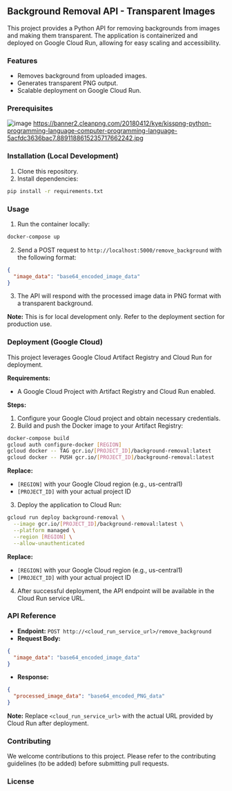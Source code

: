 ## Background Removal API - Transparent Images

This project provides a Python API for removing backgrounds from images and making them transparent. The application is containerized and deployed on Google Cloud Run, allowing for easy scaling and accessibility.

### Features

* Removes background from uploaded images.
* Generates transparent PNG output.
* Scalable deployment on Google Cloud Run.

### Prerequisites

![image](https://github.com/lakkawardhananjay/bg-removes/assets/92675267/52f7f53c-f4bf-4b0c-a848-4d1a0ae99660)
https://banner2.cleanpng.com/20180412/kye/kisspng-python-programming-language-computer-programming-language-5acfdc3636bac7.8891188615235717662242.jpg

### Installation (Local Development)

1. Clone this repository.
2. Install dependencies:

```bash
pip install -r requirements.txt
```

### Usage

1. Run the container locally:

```bash
docker-compose up
```

2. Send a POST request to `http://localhost:5000/remove_background` with the following format:

```json
{
  "image_data": "base64_encoded_image_data"
}
```

3. The API will respond with the processed image data in PNG format with a transparent background.

**Note:** This is for local development only. Refer to the deployment section for production use.

### Deployment (Google Cloud)

This project leverages Google Cloud Artifact Registry and Cloud Run for deployment. 

**Requirements:**

* A Google Cloud Project with Artifact Registry and Cloud Run enabled.

**Steps:**

1. Configure your Google Cloud project and obtain necessary credentials.
2. Build and push the Docker image to your Artifact Registry:

```bash
docker-compose build
gcloud auth configure-docker [REGION]
gcloud docker -- TAG gcr.io/[PROJECT_ID]/background-removal:latest
gcloud docker -- PUSH gcr.io/[PROJECT_ID]/background-removal:latest
```

**Replace:**

* `[REGION]` with your Google Cloud region (e.g., us-central1)
* `[PROJECT_ID]` with your actual project ID

3. Deploy the application to Cloud Run:

```bash
gcloud run deploy background-removal \
  --image gcr.io/[PROJECT_ID]/background-removal:latest \
  --platform managed \
  --region [REGION] \
  --allow-unauthenticated
```

**Replace:**

* `[REGION]` with your Google Cloud region (e.g., us-central1)
* `[PROJECT_ID]` with your actual project ID

4. After successful deployment, the API endpoint will be available in the Cloud Run service URL.

### API Reference

* **Endpoint:** `POST http://<cloud_run_service_url>/remove_background`
* **Request Body:**

```json
{
  "image_data": "base64_encoded_image_data"
}
```

* **Response:**

```json
{
  "processed_image_data": "base64_encoded_PNG_data"
}
```

**Note:** Replace `<cloud_run_service_url>` with the actual URL provided by Cloud Run after deployment.

### Contributing

We welcome contributions to this project. Please refer to the contributing guidelines (to be added) before submitting pull requests.

### License

